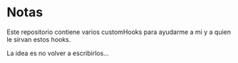 <!-- @format -->

# Notas

Este repositorio contiene varios customHooks para ayudarme a mi y a quien le sirvan estos hooks.

La idea es no volver a escribirlos...
